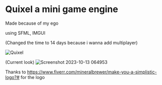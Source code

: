 # Quixel a mini game engine

Made because of my ego

using SFML, IMGUI

(Changed the time to 14 days because i wanna add multiplayer)

![Quixel](https://github.com/LordManjush/Quixel/assets/133102637/78b183d9-d116-4066-9d43-1899b0442801)

(Current look)
![Screenshot 2023-10-13 064953](https://github.com/LordManjush/Quixel/assets/133102637/33e22043-6cd5-40ed-8e91-d2821ce82564)

Thanks to https://www.fiverr.com/mineralbrewer/make-you-a-simplistic-logo?# for the logo

